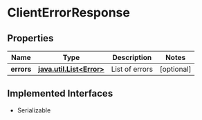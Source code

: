 

# ClientErrorResponse


## Properties

Name | Type | Description | Notes
------------ | ------------- | ------------- | -------------
**errors** | [**java.util.List&lt;Error&gt;**](Error.md) | List of errors |  [optional]


## Implemented Interfaces

* Serializable


